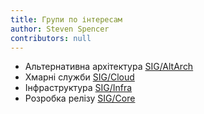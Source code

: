 ```yaml
---
title: Групи по інтересам
author: Steven Spencer
contributors: null
---
```


- Альтернативна архітектура [SIG/AltArch](https://sig-altarch.rocky.page)
- Хмарні служби [SIG/Cloud](https://sig-cloud.rocky.page/)
- Інфраструктура [SIG/Infra](https://infra.rocky.page/)
- Розробка релізу [SIG/Core](https://sig-core.rocky.page)
